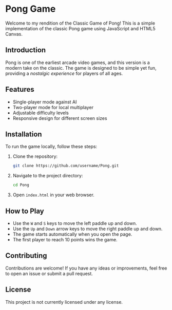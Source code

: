 # Pong Game

Welcome to my rendition of the Classic Game of Pong! This is a simple implementation of the classic Pong game using JavaScript and HTML5 Canvas.

## Introduction

Pong is one of the earliest arcade video games, and this version is a modern take on the classic. The game is designed to be simple yet fun, providing a *nostalgic experience* for players of all ages.

## Features

- Single-player mode against AI
- Two-player mode for local multiplayer
- Adjustable difficulty levels
- Responsive design for different screen sizes

## Installation

To run the game locally, follow these steps:

1. Clone the repository:
   ```bash
   git clone https://github.com/username/Pong.git
   ```
2. Navigate to the project directory:
   ```bash
   cd Pong
   ```
3. Open `index.html` in your web browser.

## How to Play

- Use the `W` and `S` keys to move the left paddle up and down.
- Use the `Up` and `Down` arrow keys to move the right paddle up and down.
- The game starts automatically when you open the page.
- The first player to reach 10 points wins the game.

## Contributing

Contributions are welcome! If you have any ideas or improvements, feel free to open an issue or submit a pull request.

## License

This project is not currently licensed under any license. 
